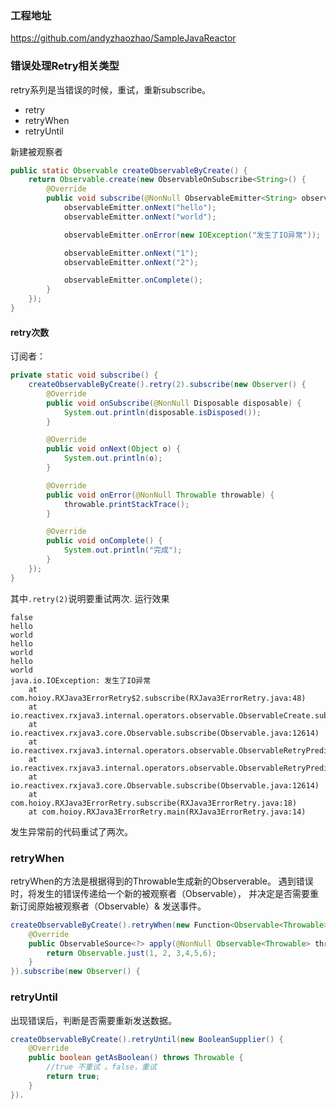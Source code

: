 ### 工程地址
https://github.com/andyzhaozhao/SampleJavaReactor 

### 错误处理Retry相关类型
retry系列是当错误的时候，重试，重新subscribe。
* retry
* retryWhen
* retryUntil

新建被观察者
```java
public static Observable createObservableByCreate() {
    return Observable.create(new ObservableOnSubscribe<String>() {
        @Override
        public void subscribe(@NonNull ObservableEmitter<String> observableEmitter) throws Throwable {
            observableEmitter.onNext("hello");
            observableEmitter.onNext("world");

            observableEmitter.onError(new IOException("发生了IO异常"));

            observableEmitter.onNext("1");
            observableEmitter.onNext("2");

            observableEmitter.onComplete();
        }
    });
}
```

#### retry次数
订阅者：
```java
private static void subscribe() {
    createObservableByCreate().retry(2).subscribe(new Observer() {
        @Override
        public void onSubscribe(@NonNull Disposable disposable) {
            System.out.println(disposable.isDisposed());
        }

        @Override
        public void onNext(Object o) {
            System.out.println(o);
        }

        @Override
        public void onError(@NonNull Throwable throwable) {
            throwable.printStackTrace();
        }

        @Override
        public void onComplete() {
            System.out.println("完成");
        }
    });
}
```

其中`.retry(2)`说明要重试两次.
运行效果
```
false
hello
world
hello
world
hello
world
java.io.IOException: 发生了IO异常
	at com.hoioy.RXJava3ErrorRetry$2.subscribe(RXJava3ErrorRetry.java:48)
	at io.reactivex.rxjava3.internal.operators.observable.ObservableCreate.subscribeActual(ObservableCreate.java:40)
	at io.reactivex.rxjava3.core.Observable.subscribe(Observable.java:12614)
	at io.reactivex.rxjava3.internal.operators.observable.ObservableRetryPredicate$RepeatObserver.subscribeNext(ObservableRetryPredicate.java:112)
	at io.reactivex.rxjava3.internal.operators.observable.ObservableRetryPredicate.subscribeActual(ObservableRetryPredicate.java:41)
	at io.reactivex.rxjava3.core.Observable.subscribe(Observable.java:12614)
	at com.hoioy.RXJava3ErrorRetry.subscribe(RXJava3ErrorRetry.java:18)
	at com.hoioy.RXJava3ErrorRetry.main(RXJava3ErrorRetry.java:14)
```
发生异常前的代码重试了两次。

### retryWhen
retryWhen的方法是根据得到的Throwable生成新的Observerable。
遇到错误时，将发生的错误传递给一个新的被观察者（Observable），
并决定是否需要重新订阅原始被观察者（Observable）& 发送事件。
```java
createObservableByCreate().retryWhen(new Function<Observable<Throwable>, ObservableSource<?>>() {
    @Override
    public ObservableSource<?> apply(@NonNull Observable<Throwable> throwableObservable) throws Throwable {
        return Observable.just(1, 2, 3,4,5,6);
    }
}).subscribe(new Observer() {
```

### retryUntil
出现错误后，判断是否需要重新发送数据。
```java
createObservableByCreate().retryUntil(new BooleanSupplier() {
    @Override
    public boolean getAsBoolean() throws Throwable {
        //true 不重试 。false，重试
        return true;
    }
}).
```